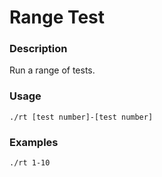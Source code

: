 # Range Test
### Description
Run a range of tests.
### Usage
`./rt [test number]-[test number]`
### Examples
`./rt 1-10`
